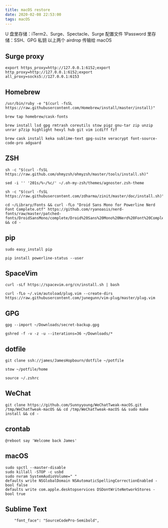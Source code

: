 ```yaml
---
title: macOS restore
date: 2020-02-08 22:53:00
tags: macOS
---
```


U 盘里存储：iTerm2、Surge、Spectacle、Surge 配置文件
1Password 里存储：SSH、GPG 私钥
以上两个 airdrop 传输给 macOS

<!-- more -->

## Surge proxy
```
export https_proxy=http://127.0.0.1:6152;export http_proxy=http://127.0.0.1:6152;export all_proxy=socks5://127.0.0.1:6153
```

## Homebrew
```
/usr/bin/ruby -e "$(curl -fsSL https://raw.githubusercontent.com/Homebrew/install/master/install)"

brew tap homebrew/cask-fonts

brew install lsd gpg rmtrash coreutils stow pigz gnu-tar zip unzip unrar p7zip highlight hexyl hub git vim icdiff fzf 

brew cask install keka sublime-text gpg-suite veracrypt font-source-code-pro adguard
```

## ZSH
```
sh -c "$(curl -fsSL https://raw.github.com/ohmyzsh/ohmyzsh/master/tools/install.sh)"

sed -i '' '201s/%~/%c/' ~/.oh-my-zsh/themes/agnoster.zsh-theme

sh -c "$(curl -fsSL https://raw.githubusercontent.com/zdharma/zinit/master/doc/install.sh)"

cd ~/Library/Fonts && curl -fLo "Droid Sans Mono for Powerline Nerd Font Complete.otf" https://github.com/ryanoasis/nerd-fonts/raw/master/patched-fonts/DroidSansMono/complete/Droid%20Sans%20Mono%20Nerd%20Font%20Complete.otf && cd -
```

## pip
```
sudo easy_install pip

pip install powerline-status --user
```

## SpaceVim
```
curl -sLf https://spacevim.org/cn/install.sh | bash

curl -fLo ~/.vim/autoload/plug.vim --create-dirs https://raw.githubusercontent.com/junegunn/vim-plug/master/plug.vim
```

## GPG
```
gpg --import ~/Downloads/secret-backup.gpg

gshred -f -v -z -u --iterations=36 ~/Downloads/*
```

## dotfile
```
git clone ssh://james/JamesHopbourn/dotfile ~/potfile

stow ~/potfile/home

source ~/.zshrc
```

## WeChat
```
git clone https://github.com/Sunnyyoung/WeChatTweak-macOS.git /tmp/WeChatTweak-macOS && cd /tmp/WeChatTweak-macOS && sudo make install && cd -
```

## crontab
```
@reboot say 'Welcome back James'
```

## macOS 
```
sudo spctl --master-disable
sudo killall -STOP -c usbd
sudo nvram SystemAudioVolume=" "
defaults write NSGlobalDomain NSAutomaticSpellingCorrectionEnabled -bool false
defaults write com.apple.desktopservices DSDontWriteNetworkStores -bool true
```

## Sublime Text
```
	"font_face": "SourceCodePro-Semibold",
```
